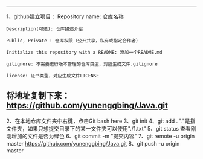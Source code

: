 -----------------------------------------------
1、github建立项目：
	Repository name: 仓库名称

	Description(可选): 仓库描述介绍

	Public, Private : 仓库权限（公开共享，私有或指定合作者）

	Initialize this repository with a README: 添加一个README.md

	gitignore: 不需要进行版本管理的仓库类型，对应生成文件.gitignore

	license: 证书类型，对应生成文件LICENSE
将地址复制下来：https://github.com/yunenggbing/Java.git
-----------------------------------------------
2、在本地仓库文件夹中右键，点击Git  bash here
3、git init
4、git add .   "."是指文件夹，如果只想提交目录下的某一文件夹可以使用"./1.txt"
5、git status  查看刚刚增加的文件是否为绿色
6、git commit -m "提交内容"
7、git remote -u origin master https://github.com/yunenggbing/Java.git
8、git push -u origin master
